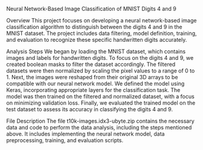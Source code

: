 Neural Network-Based Image Classification of MNIST Digits 4 and 9

Overview
This project focuses on developing a neural network-based image classification algorithm to distinguish between the digits 4 and 9 in the MNIST dataset. 
The project includes data filtering, model definition, training, and evaluation to recognize these specific handwritten digits accurately.

Analysis Steps
We began by loading the MNIST dataset, which contains images and labels for handwritten digits. To focus on the digits 4 and 9, we created boolean
masks to filter the dataset accordingly. The filtered datasets were then normalized by scaling the pixel values to a range of 0 to 1.
Next, the images were reshaped from their original 3D arrays to be compatible with our neural network model.
We defined the model using Keras, incorporating appropriate layers for the classification task. The model was then trained on the filtered and normalized dataset, 
with a focus on minimizing validation loss. Finally, we evaluated the trained model on the test dataset to assess its accuracy in classifying the digits 4 and 9.

File Description
The file t10k-images.idx3-ubyte.zip contains the necessary data and code to perform the data analysis, including the steps mentioned above.
It includes implementing the neural network model, data preprocessing, training, and evaluation scripts.
